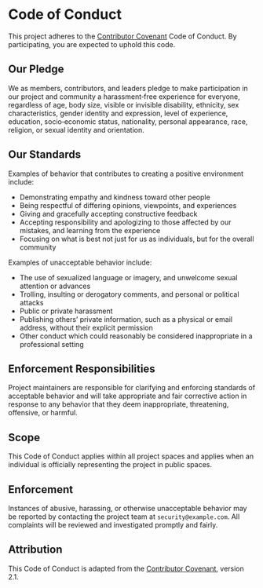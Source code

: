 # Code of Conduct

This project adheres to the [Contributor Covenant](https://www.contributor-covenant.org) Code of Conduct. By participating, you are expected to uphold this code.

## Our Pledge

We as members, contributors, and leaders pledge to make participation in our project and community a harassment‑free experience for everyone, regardless of age, body size, visible or invisible disability, ethnicity, sex characteristics, gender identity and expression, level of experience, education, socio‑economic status, nationality, personal appearance, race, religion, or sexual identity and orientation.

## Our Standards

Examples of behavior that contributes to creating a positive environment include:

- Demonstrating empathy and kindness toward other people
- Being respectful of differing opinions, viewpoints, and experiences
- Giving and gracefully accepting constructive feedback
- Accepting responsibility and apologizing to those affected by our mistakes, and learning from the experience
- Focusing on what is best not just for us as individuals, but for the overall community

Examples of unacceptable behavior include:

- The use of sexualized language or imagery, and unwelcome sexual attention or advances
- Trolling, insulting or derogatory comments, and personal or political attacks
- Public or private harassment
- Publishing others’ private information, such as a physical or email address, without their explicit permission
- Other conduct which could reasonably be considered inappropriate in a professional setting

## Enforcement Responsibilities

Project maintainers are responsible for clarifying and enforcing standards of acceptable behavior and will take appropriate and fair corrective action in response to any behavior that they deem inappropriate, threatening, offensive, or harmful.

## Scope

This Code of Conduct applies within all project spaces and applies when an individual is officially representing the project in public spaces.

## Enforcement

Instances of abusive, harassing, or otherwise unacceptable behavior may be reported by contacting the project team at `security@example.com`. All complaints will be reviewed and investigated promptly and fairly.

## Attribution

This Code of Conduct is adapted from the [Contributor Covenant][homepage], version 2.1.

[homepage]: https://www.contributor-covenant.org
